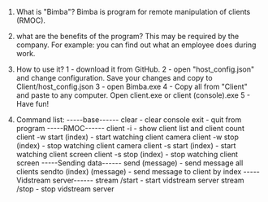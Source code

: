 1. What is "Bimba"?
Bimba is program for remote manipulation of clients (RMOC).

2. what are the benefits of the program?
This may be required by the company. For example: you can find out what an employee does during work.

3. How to use it?
1 - download it from GitHub.
2 - open "host_config.json" and change configuration. Save your changes and copy to Client/host_config.json
3 - open Bimba.exe
4 - Copy all from "Client" and paste to any computer. Open client.exe or client (console).exe
5 - Have fun!

4. Сommand list:
-----base------
clear - clear console
exit - quit from program
-----RMOC------
client -i - show client list and client count
client -w start (index) - start watching client camera
client -w stop (index) - stop watching client camera
client -s start (index) - start watching client screen
client -s stop (index) - stop watching client screen
-----Sending data------
send (message) - send message all clients
sendto (index) (message) - send message to client by index
-----Vidstream server------
stream /start - start vidstream server
stream /stop - stop vidstream server
